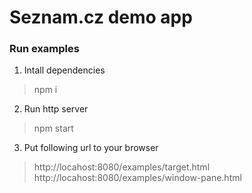 # Seznam.cz demo app

### Run examples

1. Intall dependencies
> npm i

2. Run http server
> npm start

3. Put following url to your browser
> http://locahost:8080/examples/target.html
> http://locahost:8080/examples/window-pane.html